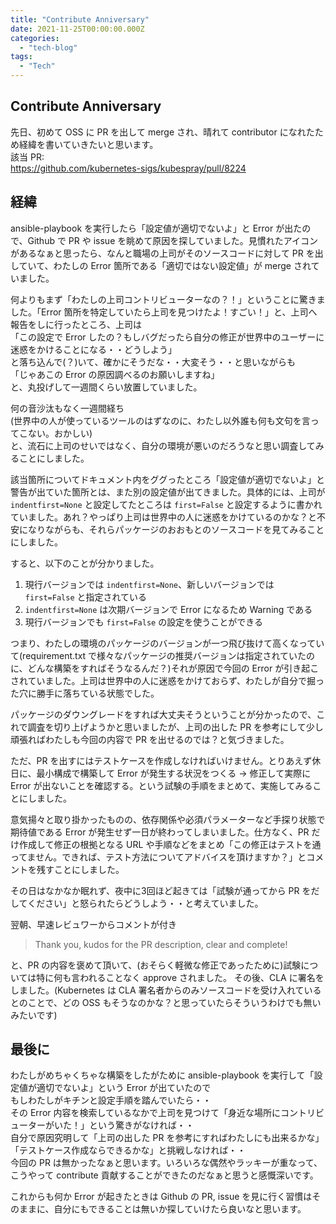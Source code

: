 ```yaml
---
title: "Contribute Anniversary"
date: 2021-11-25T00:00:00.000Z
categories: 
  - "tech-blog"
tags:
  - "Tech"
---
```


## Contribute Anniversary
先日、初めて OSS に PR を出して merge され、晴れて contributor になれたため経緯を書いていきたいと思います。  
該当 PR:   
https://github.com/kubernetes-sigs/kubespray/pull/8224  

## 経緯
ansible-playbook を実行したら「設定値が適切でないよ」と Error が出たので、Github で PR や issue を眺めて原因を探していました。見慣れたアイコンがあるなぁと思ったら、なんと職場の上司がそのソースコードに対して PR を出していて、わたしの Error 箇所である「適切ではない設定値」が merge されていました。  
  
何よりもまず「わたしの上司コントリビューターなの？！」ということに驚きました。「Error 箇所を特定していたら上司を見つけたよ！すごい！」と、上司へ報告をしに行ったところ、上司は  
「この設定で Error したの？もしバグだったら自分の修正が世界中のユーザーに迷惑をかけることになる・・どうしよう」  
と落ち込んで(？)いて、確かにそうだな・・大変そう・・と思いながらも  
「じゃあこの Error の原因調べるのお願いしますね」  
と、丸投げして一週間くらい放置していました。  
  
何の音沙汰もなく一週間経ち  
(世界中の人が使っているツールのはずなのに、わたし以外誰も何も文句を言ってこない。おかしい)  
と、流石に上司のせいではなく、自分の環境が悪いのだろうなと思い調査してみることにしました。  
  
該当箇所についてドキュメント内をググったところ「設定値が適切でないよ」と警告が出ていた箇所とは、また別の設定値が出てきました。具体的には、上司が `indentfirst=None` と設定してたところは `first=False` と設定するように書かれていました。あれ？やっぱり上司は世界中の人に迷惑をかけているのかな？と不安になりながらも、それらパッケージのおおもとのソースコードを見てみることにしました。

すると、以下のことが分かりました。
1. 現行バージョンでは `indentfirst=None`、新しいバージョンでは `first=False` と指定されている
2. `indentfirst=None` は次期バージョンで Error になるため Warning である
3. 現行バージョンでも `first=False` の設定を使うことができる

つまり、わたしの環境のパッケージのバージョンが一つ飛び抜けて高くなっていて(requirement.txt で様々なパッケージの推奨バージョンは指定されていたのに、どんな構築をすればそうなるんだ？)それが原因で今回の Error が引き起こされていました。上司は世界中の人に迷惑をかけておらず、わたしが自分で掘った穴に勝手に落ちている状態でした。

パッケージのダウングレードをすれば大丈夫そうということが分かったので、これで調査を切り上げようかと思いましたが、上司の出した PR を参考にして少し頑張ればわたしも今回の内容で PR を出せるのでは？と気づきました。

ただ、PR を出すにはテストケースを作成しなければいけません。とりあえず休日に、最小構成で構築して Error が発生する状況をつくる → 修正して実際に Error が出ないことを確認する。という試験の手順をまとめて、実施してみることにしました。

意気揚々と取り掛かったものの、依存関係や必須パラメーターなど手探り状態で期待値である Error が発生せず一日が終わってしまいました。仕方なく、PR だけ作成して修正の根拠となる URL や手順などをまとめ「この修正はテストを通ってません。できれば、テスト方法についてアドバイスを頂けますか？」とコメントを残すことにしました。

その日はなかなか眠れず、夜中に3回ほど起きては「試験が通ってから PR をだしてください」と怒られたらどうしよう・・と考えていました。

翌朝、早速レビュワーからコメントが付き
> Thank you, kudos for the PR description, clear and complete!

と、PR の内容を褒めて頂いて、(おそらく軽微な修正であったために)試験については特に何も言われることなく approve されました。
その後、CLA に署名をしました。(Kubernetes は CLA 署名者からのみソースコードを受け入れているとのことで、どの OSS もそうなのかな？と思っていたらそういうわけでも無いみたいです)

## 最後に
わたしがめちゃくちゃな構築をしたがために ansible-playbook を実行して「設定値が適切でないよ」という Error が出ていたので  
もしわたしがキチンと設定手順を踏んでいたら・・  
その Error 内容を検索しているなかで上司を見つけて「身近な場所にコントリビューターがいた！」という驚きがなければ・・  
自分で原因究明して「上司の出した PR を参考にすればわたしにも出来るかな」「テストケース作成ならできるかな」と挑戦しなければ・・  
今回の PR は無かったなぁと思います。いろいろな偶然やラッキーが重なって、こうやって contribute 貢献することができたのだなぁと思うと感慨深いです。

これからも何か Error が起きたときは Github の PR, issue を見に行く習慣はそのままに、自分にもできることは無いか探していけたら良いなと思います。